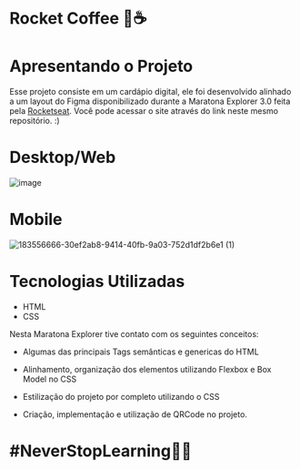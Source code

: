 # Rocket Coffee 💜☕

# Apresentando o Projeto 

Esse projeto consiste em um cardápio digital, ele foi desenvolvido alinhado a um layout do Figma disponibilizado durante a Maratona Explorer 3.0 feita pela [Rocketseat](https://www.rocketseat.com.br/). Você pode acessar o site através do link
neste mesmo repositório. :)

# Desktop/Web
![image](https://user-images.githubusercontent.com/90655096/183558134-031d49eb-bb8d-404f-8a77-8072cd4c905a.png) 

# Mobile 
![183556666-30ef2ab8-9414-40fb-9a03-752d1df2b6e1 (1)](https://user-images.githubusercontent.com/90655096/183557978-5503b776-26bf-44d6-a64e-0a77feda5641.png)


# Tecnologias Utilizadas 

- HTML
- CSS

Nesta Maratona Explorer tive contato com os seguintes
conceitos:

- Algumas das principais Tags semânticas e genericas
do HTML

- Alinhamento, organização dos elementos utilizando
Flexbox e Box Model no CSS

- Estilização do projeto por completo utilizando o CSS

- Criação, implementação e utilização de QRCode no projeto.

# #NeverStopLearning🚀💜
